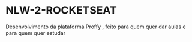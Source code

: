 # NLW-2-ROCKETSEAT
Desenvolvimento da plataforma Proffy , feito para quem quer dar aulas e para quem quer estudar 
